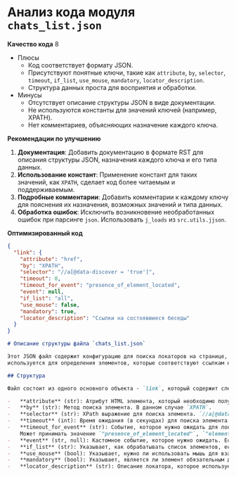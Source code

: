# Анализ кода модуля `chats_list.json`

**Качество кода**
8
- Плюсы
    - Код соответствует формату JSON.
    - Присутствуют понятные ключи, такие как `attribute`, `by`, `selector`, `timeout`, `if_list`, `use_mouse`, `mandatory`, `locator_description`.
    - Структура данных проста для восприятия и обработки.
- Минусы
    - Отсутствует описание структуры JSON в виде документации.
    - Не используются константы для значений ключей (например, XPATH).
    - Нет комментариев, объясняющих назначение каждого ключа.

**Рекомендации по улучшению**

1.  **Документация**: Добавить документацию в формате RST для описания структуры JSON, назначения каждого ключа и его типа данных.
2.  **Использование констант**: Применение констант для таких значений, как `XPATH`, сделает код более читаемым и поддерживаемым.
3.  **Подробные комментарии**: Добавить комментарии к каждому ключу для пояснения их назначения, возможных значений и типа данных.
4.  **Обработка ошибок**: Исключить возникновение необработанных ошибок при парсинге `json`. Использовать `j_loads` из `src.utils.jjson`.

**Оптимизированный код**

```json
{
  "link": {
    "attribute": "href",
    "by": "XPATH",
    "selector": "//a[@data-discover = 'true']",
    "timeout": 0,
    "timeout_for_event": "presence_of_element_located",
    "event": null,
    "if_list": "all",
    "use_mouse": false,
    "mandatory": true,
    "locator_description": "Ссылки на состоявюиеся беседы"
  }
}
```
```markdown
# Описание структуры файла `chats_list.json`

Этот JSON файл содержит конфигурацию для поиска локаторов на странице, 
используется для определения элементов, которые соответствуют ссылкам на состоявшиеся беседы.

## Структура

Файл состоит из одного основного объекта - `link`, который содержит следующие атрибуты:

-   **attribute** (str): Атрибут HTML элемента, который необходимо получить. В данном случае это `href`.
-   **by** (str): Метод поиска элемента. В данном случае `XPATH`.
-   **selector** (str): XPath выражение для поиска элемента. `//a[@data-discover = 'true']` находит все элементы `<a>` с атрибутом `data-discover` равным `true`.
-   **timeout** (int): Время ожидания (в секундах) для поиска элемента. 
-   **timeout_for_event** (str): Событие, которое нужно ожидать для локатора. 
    Может принимать значение `"presence_of_element_located"`, `"element_to_be_clickable"` и т.д.
-   **event** (str, null): Кастомное событие, которое нужно ожидать. Если значение null, используется событие по умолчанию `timeout_for_event`.
-   **if_list** (str): Указывает, как обрабатывать список элементов, если их несколько. `"all"` обозначает, что нужно обрабатывать все найденные элементы.
-   **use_mouse** (bool): Указывает, нужно ли использовать мышь для взаимодействия с элементом. `false` - не нужно.
-   **mandatory** (bool): Указывает, является ли элемент обязательным для успешного выполнения теста. `true` - обязателен.
-   **locator_description** (str): Описание локатора, которое используется для логирования и отладки.
```